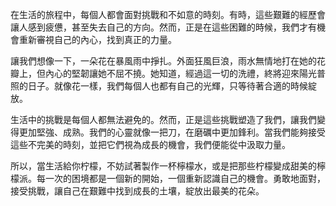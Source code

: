在生活的旅程中，每個人都會面對挑戰和不如意的時刻。有時，這些艱難的經歷會讓人感到疲憊，甚至失去自己的方向。然而，正是在這些困難的時候，我們才有機會重新審視自己的內心，找到真正的力量。

讓我們想像一下，一朵花在暴風雨中掙扎。外面狂風巨浪，雨水無情地打在她的花瓣上，但內心的堅韌讓她不屈不撓。她知道，經過這一切的洗禮，終將迎來陽光普照的日子。就像花一樣，我們每個人也都有自己的光輝，只等待著合適的時候綻放。

生活中的挑戰是每個人都無法避免的。然而，正是這些挑戰塑造了我們，讓我們變得更加堅強、成熟。我們的心靈就像一把刀，在磨礪中更加鋒利。當我們能夠接受這些不完美的時刻，並把它們視為成長的機會，我們便能從中汲取力量。

所以，當生活給你柠檬，不妨試著製作一杯檸檬水，或是把那些柠檬變成甜美的檸檬派。每一次的困境都是一個新的開始，一個重新認識自己的機會。勇敢地面對，接受挑戰，讓自己在艱難中找到成長的土壤，綻放出最美的花朵。